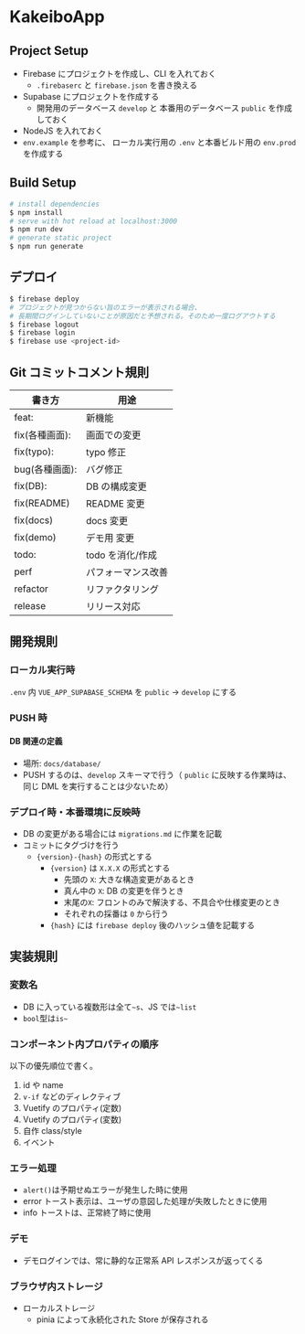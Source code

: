 # KakeiboApp

## Project Setup

- Firebase にプロジェクトを作成し、CLI を入れておく
  - `.firebaserc` と `firebase.json` を書き換える
- Supabase にプロジェクトを作成する
  - 開発用のデータベース `develop` と 本番用のデータベース `public` を作成しておく
- NodeJS を入れておく
- `env.example` を参考に、 ローカル実行用の `.env` と本番ビルド用の `env.prod` を作成する

## Build Setup

```bash
# install dependencies
$ npm install
# serve with hot reload at localhost:3000
$ npm run dev
# generate static project
$ npm run generate
```

## デプロイ

```bash
$ firebase deploy
# プロジェクトが見つからない旨のエラーが表示される場合、
# 長期間ログインしていないことが原因だと予想される。そのため一度ログアウトする
$ firebase logout
$ firebase login
$ firebase use <project-id>
```

## Git コミットコメント規則

| 書き方         | 用途               |
| -------------- | ------------------ |
| feat:          | 新機能             |
| fix(各種画面): | 画面での変更       |
| fix(typo):     | typo 修正          |
| bug(各種画面): | バグ修正           |
| fix(DB):       | DB の構成変更      |
| fix(README)    | README 変更        |
| fix(docs)      | docs 変更          |
| fix(demo)      | デモ用 変更        |
| todo:          | todo を消化/作成   |
| perf           | パフォーマンス改善 |
| refactor       | リファクタリング   |
| release        | リリース対応       |

## 開発規則

### ローカル実行時

`.env` 内 `VUE_APP_SUPABASE_SCHEMA` を `public` → `develop` にする

### PUSH 時

#### DB 関連の定義

- 場所: `docs/database/`
- PUSH するのは、`develop` スキーマで行う（ `public` に反映する作業時は、同じ DML を実行することは少ないため）

### デプロイ時・本番環境に反映時

- DB の変更がある場合には `migrations.md` に作業を記載
- コミットにタグづけを行う
  - `{version}-{hash}` の形式とする
    - `{version}` は `X.X.X` の形式とする
      - 先頭の `X`: 大きな構造変更があるとき
      - 真ん中の `X`: DB の変更を伴うとき
      - 末尾の`X`: フロントのみで解決する、不具合や仕様変更のとき
      - それぞれの採番は `0` から行う
    - `{hash}` には `firebase deploy` 後のハッシュ値を記載する

## 実装規則

### 変数名

- DB に入っている複数形は全て`~s`、JS では`~list`
- `bool`型は`is~`

### コンポーネント内プロパティの順序

以下の優先順位で書く。

1. id や name
1. `v-if` などのディレクティブ
1. Vuetify のプロパティ(定数)
1. Vuetify のプロパティ(変数)
1. 自作 class/style
1. イベント

### エラー処理

- `alert()`は予期せぬエラーが発生した時に使用
- error トースト表示は、ユーザの意図した処理が失敗したときに使用
- info トーストは、正常終了時に使用

### デモ

- デモログインでは、常に静的な正常系 API レスポンスが返ってくる

### ブラウザ内ストレージ

- ローカルストレージ
  - pinia によって永続化された Store が保存される
